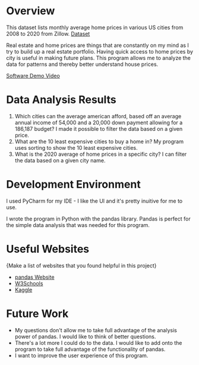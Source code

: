 # Overview

This dataset lists monthly average home prices in various US cities from 2008 to 2020 from Zillow. 
[Dataset](https://www.kaggle.com/datasets/paultimothymooney/zillow-house-price-data/code?select=Sale_Prices_City.csv)

Real estate and home prices are things that are constantly on my mind as I try to build up a real
estate portfolio. Having quick access to home prices by city is useful in making future plans. This
program allows me to analyze the data for patterns and thereby better understand house prices.

[Software Demo Video](https://youtu.be/qgZZA-0HFN0)

# Data Analysis Results
1. Which cities can the average american afford, based off an average annual income of 54,000 
   and a 20,000 down payment allowing for a 186,187 budget?
   I made it possible to filter the data based on a given price.
2. What are the 10 least expensive cities to buy a home in? 
   My program uses sorting to show the 10 least expensive cities. 
3. What is the 2020 average of home prices in a specific city? 
   I can filter the data based on a given city name.


# Development Environment

I used PyCharm for my IDE - I like the UI and it's pretty inuitive for me to use.

I wrote the program in Python with the pandas library. Pandas is perfect for the simple
data analysis that was needed for this program.

# Useful Websites

{Make a list of websites that you found helpful in this project}
* [pandas Website](https://pandas.pydata.org/docs/getting_started/intro_tutorials/index.html)
* [W3Schools](https://www.w3schools.com/python/pandas/default.asp)
* [Kaggle](https://www.kaggle.com/code/kashnitsky/topic-1-exploratory-data-analysis-with-pandas/notebook)

# Future Work

* My questions don't allow me to take full advantage of the analysis power of pandas. I would
  like to think of better questions. 
* There's a lot more I could do to the data. I would like to add onto the program to take full
  advantage of the functionality of pandas.
* I want to improve the user experience of this program.